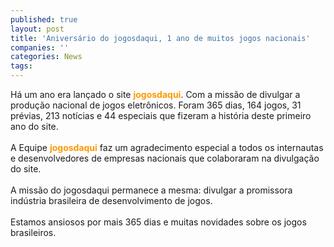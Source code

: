 ```yaml
---
published: true
layout: post
title: 'Aniversário do jogosdaqui, 1 ano de muitos jogos nacionais'
companies: ''
categories: News
tags: 
---
```

Há um ano era lançado o site <span style="color: rgb(255, 153, 0); font-weight: bold;">jogosdaqui</span>. Com a missão de divulgar a produção nacional de jogos eletrônicos. Foram 365 dias, 164 jogos, 31 prévias, 213 notícias e 44 especiais que fizeram a história deste primeiro ano do site.<br /><br />A Equipe <span style="font-weight: bold; color: rgb(255, 153, 0);">jogosdaqui</span> faz um agradecimento especial a todos os internautas e desenvolvedores de empresas nacionais que colaboraram na divulgação do site.<br /><br />A missão do jogosdaqui permanece a mesma: divulgar a promissora indústria brasileira de desenvolvimento de jogos.<br /><br />Estamos ansiosos por mais 365 dias e muitas novidades sobre os jogos brasileiros.<br />
